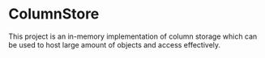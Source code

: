 # ColumnStore
This project is an in-memory implementation of column storage which can be used to host large amount of objects and access effectively.
